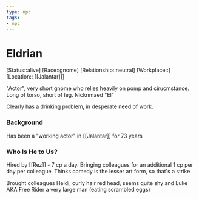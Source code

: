 ```yaml
---
type: npc
tags: 
- npc
---
```


# Eldrian
[Status::alive]
[Race::gnome]
[Relationship::neutral]
[Workplace::]
[Location:: [[Jalantar]]]

"Actor", very short gnome who relies heavily on pomp and cirucmstance. Long of torso, short of leg. Nicknmaed "El"

Clearly has a drinking problem, in desperate need of work. 

### Background
Has been a "working actor" in [[Jalantar]] for 73 years

### Who Is He to Us?
Hired by [[Rez]] - 7 cp a day. Bringing colleagues for an additional 1 cp per day per colleague. Thinks comedy is the lesser art form, so that's a strike.

Brought colleagues Heidi, curly hair red head, seems quite shy and Luke AKA Free Rider a very large man (eating scrambled eggs)

